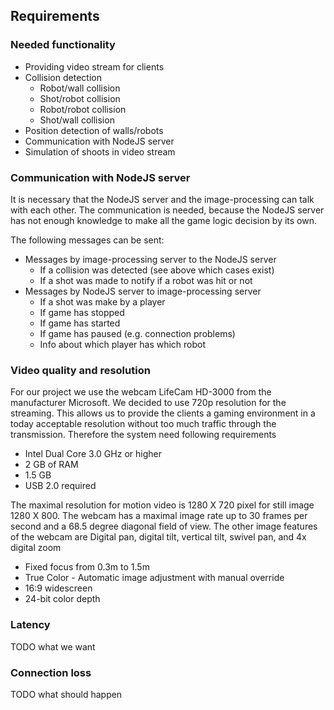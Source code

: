 ## Requirements

### Needed functionality
- Providing video stream for clients
- Collision detection
	- Robot/wall collision
	- Shot/robot collision
	- Robot/robot collision
	- Shot/wall collision
- Position detection of walls/robots
- Communication with NodeJS server
- Simulation of shoots in video stream

### Communication with NodeJS server
It is necessary that the NodeJS server and the image-processing can talk with each other. The communication is needed, because the NodeJS server has not enough knowledge to make all the game logic decision by its own. 

The following messages can be sent:
- Messages by image-processing server to the NodeJS server
	- If a collision was detected (see above which cases exist)
	- If a shot was made to notify if a robot was hit or not
- Messages by NodeJS server to image-processing server
	- If a shot was make by a player
	- If game has stopped
	- If game has started
	- If game has paused (e.g. connection problems)
	- Info about which player has which robot

### Video quality and resolution
For our project we use the webcam LifeCam HD-3000 from the manufacturer Microsoft. We decided to use 720p resolution for the streaming. This allows us to provide the clients a gaming environment in a today acceptable resolution without too much traffic through the transmission. 
Therefore the system need following requirements
- Intel Dual Core 3.0 GHz or higher
- 2 GB of RAM 
- 1.5 GB 
- USB 2.0 required

The maximal resolution for motion video is 1280 X 720 pixel for still image 1280 X 800. The webcam has a maximal image rate up to 30 frames per second and a 68.5 degree diagonal field of view.
The other image features of the webcam are
 Digital pan, digital tilt, vertical tilt, swivel pan, and 4x digital zoom
- Fixed focus from 0.3m to 1.5m
- True Color - Automatic image adjustment with manual override
- 16:9 widescreen
- 24-bit color depth

### Latency
TODO what we want

### Connection loss 
TODO what should happen
